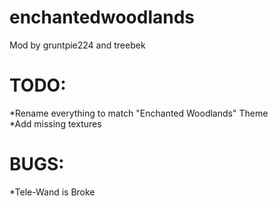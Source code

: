 enchantedwoodlands
==================

Mod by gruntpie224 and treebek

TODO:
==================
*Rename everything to match "Enchanted Woodlands" Theme <br>
*Add missing textures


BUGS:
==================
*Tele-Wand is Broke

